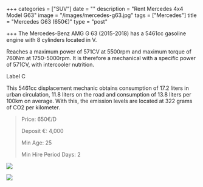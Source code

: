 +++
categories = ["SUV"]
date = ""
description = "Rent Mercedes 4x4 Model G63"
image = "/images/mercedes-g63.jpg"
tags = ["Mercedes"]
title = "Mercedes G63 (650€)"
type = "post"

+++
The Mercedes-Benz AMG G 63 (2015-2018) has a 5461cc gasoline engine with 8 cylinders located in V.

Reaches a maximum power of 571CV at 5500rpm and maximum torque of 760Nm at 1750-5000rpm. It is therefore a mechanical with a specific power of 571CV, with intercooler nutrition.

Label C

This 5461cc displacement mechanic obtains consumption of 17.2 liters in urban circulation, 11.8 liters on the road and consumption of 13.8 liters per 100km on average. With this, the emission levels are located at 322 grams of CO2 per kilometer.

> Price: 650€/D
>
> Deposit €: 4,000
>
> Min Age: 25
>
> Min Hire Period Days: 2

![](/images/img-20210410-wa0004.jpg)

[![](/images/boton.png)](https://supercarmarbella.com/contact/ "Book")